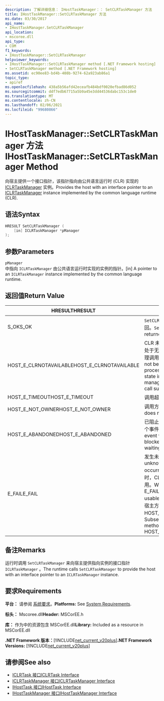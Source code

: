 ```yaml
---
description: 了解详细信息： IHostTaskManager：： SetCLRTaskManager 方法
title: IHostTaskManager::SetCLRTaskManager 方法
ms.date: 03/30/2017
api_name:
- IHostTaskManager.SetCLRTaskManager
api_location:
- mscoree.dll
api_type:
- COM
f1_keywords:
- IHostTaskManager::SetCLRTaskManager
helpviewer_keywords:
- IHostTaskManager::SetCLRTaskManager method [.NET Framework hosting]
- SetCLRTaskManager method [.NET Framework hosting]
ms.assetid: ec90ee83-bd4b-408b-9274-62a923ab86a1
topic_type:
- apiref
ms.openlocfilehash: 438a5b56afd42eceafb484bdf0020efbad86d052
ms.sourcegitcommit: ddf7edb67715a5b9a45e3dd44536dabc153c1de0
ms.translationtype: MT
ms.contentlocale: zh-CN
ms.lasthandoff: 02/06/2021
ms.locfileid: "99680866"
---
```

# <a name="ihosttaskmanagersetclrtaskmanager-method"></a><span data-ttu-id="d841b-103">IHostTaskManager::SetCLRTaskManager 方法</span><span class="sxs-lookup"><span data-stu-id="d841b-103">IHostTaskManager::SetCLRTaskManager Method</span></span>

<span data-ttu-id="d841b-104">向宿主提供一个接口指针，该指针指向由公共语言运行时 (CLR) 实现的 [ICLRTaskManager](iclrtaskmanager-interface.md) 实例。</span><span class="sxs-lookup"><span data-stu-id="d841b-104">Provides the host with an interface pointer to an [ICLRTaskManager](iclrtaskmanager-interface.md) instance implemented by the common language runtime (CLR).</span></span>  
  
## <a name="syntax"></a><span data-ttu-id="d841b-105">语法</span><span class="sxs-lookup"><span data-stu-id="d841b-105">Syntax</span></span>  
  
```cpp  
HRESULT SetCLRTaskManager (  
    [in] ICLRTaskManager *pManager  
);  
```  
  
## <a name="parameters"></a><span data-ttu-id="d841b-106">参数</span><span class="sxs-lookup"><span data-stu-id="d841b-106">Parameters</span></span>  

 `pManager`  
 <span data-ttu-id="d841b-107">中指向 `ICLRTaskManager` 由公共语言运行时实现的实例的指针。</span><span class="sxs-lookup"><span data-stu-id="d841b-107">[in] A pointer to an `ICLRTaskManager` instance implemented by the common language runtime.</span></span>  
  
## <a name="return-value"></a><span data-ttu-id="d841b-108">返回值</span><span class="sxs-lookup"><span data-stu-id="d841b-108">Return Value</span></span>  
  
|<span data-ttu-id="d841b-109">HRESULT</span><span class="sxs-lookup"><span data-stu-id="d841b-109">HRESULT</span></span>|<span data-ttu-id="d841b-110">说明</span><span class="sxs-lookup"><span data-stu-id="d841b-110">Description</span></span>|  
|-------------|-----------------|  
|<span data-ttu-id="d841b-111">S_OK</span><span class="sxs-lookup"><span data-stu-id="d841b-111">S_OK</span></span>|<span data-ttu-id="d841b-112">`SetCLRTaskManager` 已成功返回。</span><span class="sxs-lookup"><span data-stu-id="d841b-112">`SetCLRTaskManager` returned successfully.</span></span>|  
|<span data-ttu-id="d841b-113">HOST_E_CLRNOTAVAILABLE</span><span class="sxs-lookup"><span data-stu-id="d841b-113">HOST_E_CLRNOTAVAILABLE</span></span>|<span data-ttu-id="d841b-114">CLR 未加载到进程中，或 CLR 处于无法运行托管代码或成功处理调用的状态。</span><span class="sxs-lookup"><span data-stu-id="d841b-114">The CLR has not been loaded into a process, or the CLR is in a state in which it cannot run managed code or process the call successfully.</span></span>|  
|<span data-ttu-id="d841b-115">HOST_E_TIMEOUT</span><span class="sxs-lookup"><span data-stu-id="d841b-115">HOST_E_TIMEOUT</span></span>|<span data-ttu-id="d841b-116">调用超时。</span><span class="sxs-lookup"><span data-stu-id="d841b-116">The call timed out.</span></span>|  
|<span data-ttu-id="d841b-117">HOST_E_NOT_OWNER</span><span class="sxs-lookup"><span data-stu-id="d841b-117">HOST_E_NOT_OWNER</span></span>|<span data-ttu-id="d841b-118">调用方不拥有该锁。</span><span class="sxs-lookup"><span data-stu-id="d841b-118">The caller does not own the lock.</span></span>|  
|<span data-ttu-id="d841b-119">HOST_E_ABANDONED</span><span class="sxs-lookup"><span data-stu-id="d841b-119">HOST_E_ABANDONED</span></span>|<span data-ttu-id="d841b-120">已阻止的线程或纤程正在等待某个事件时，该事件被取消。</span><span class="sxs-lookup"><span data-stu-id="d841b-120">An event was canceled while a blocked thread or fiber was waiting on it.</span></span>|  
|<span data-ttu-id="d841b-121">E_FAIL</span><span class="sxs-lookup"><span data-stu-id="d841b-121">E_FAIL</span></span>|<span data-ttu-id="d841b-122">发生未知的灾难性故障。</span><span class="sxs-lookup"><span data-stu-id="d841b-122">An unknown catastrophic failure occurred.</span></span> <span data-ttu-id="d841b-123">当方法返回 E_FAIL 时，CLR 在该进程内将不再可用。</span><span class="sxs-lookup"><span data-stu-id="d841b-123">When a method returns E_FAIL, the CLR is no longer usable within the process.</span></span> <span data-ttu-id="d841b-124">对宿主方法的后续调用会返回 HOST_E_CLRNOTAVAILABLE。</span><span class="sxs-lookup"><span data-stu-id="d841b-124">Subsequent calls to hosting methods return HOST_E_CLRNOTAVAILABLE.</span></span>|  
  
## <a name="remarks"></a><span data-ttu-id="d841b-125">备注</span><span class="sxs-lookup"><span data-stu-id="d841b-125">Remarks</span></span>  

 <span data-ttu-id="d841b-126">运行时调用 `SetCLRTaskManager` 来向宿主提供指向实例的接口指针 `ICLRTaskManager` 。</span><span class="sxs-lookup"><span data-stu-id="d841b-126">The runtime calls `SetCLRTaskManager` to provide the host with an interface pointer to an `ICLRTaskManager` instance.</span></span>  
  
## <a name="requirements"></a><span data-ttu-id="d841b-127">要求</span><span class="sxs-lookup"><span data-stu-id="d841b-127">Requirements</span></span>  

 <span data-ttu-id="d841b-128">**平台：** 请参阅 [系统要求](../../get-started/system-requirements.md)。</span><span class="sxs-lookup"><span data-stu-id="d841b-128">**Platforms:** See [System Requirements](../../get-started/system-requirements.md).</span></span>  
  
 <span data-ttu-id="d841b-129">**标头：** Mscoree.dll</span><span class="sxs-lookup"><span data-stu-id="d841b-129">**Header:** MSCorEE.h</span></span>  
  
 <span data-ttu-id="d841b-130">**库：** 作为中的资源包含 MSCorEE.dll</span><span class="sxs-lookup"><span data-stu-id="d841b-130">**Library:** Included as a resource in MSCorEE.dll</span></span>  
  
 <span data-ttu-id="d841b-131">**.NET Framework 版本：**[!INCLUDE[net_current_v20plus](../../../../includes/net-current-v20plus-md.md)]</span><span class="sxs-lookup"><span data-stu-id="d841b-131">**.NET Framework Versions:** [!INCLUDE[net_current_v20plus](../../../../includes/net-current-v20plus-md.md)]</span></span>  
  
## <a name="see-also"></a><span data-ttu-id="d841b-132">请参阅</span><span class="sxs-lookup"><span data-stu-id="d841b-132">See also</span></span>

- [<span data-ttu-id="d841b-133">ICLRTask 接口</span><span class="sxs-lookup"><span data-stu-id="d841b-133">ICLRTask Interface</span></span>](iclrtask-interface.md)
- [<span data-ttu-id="d841b-134">ICLRTaskManager 接口</span><span class="sxs-lookup"><span data-stu-id="d841b-134">ICLRTaskManager Interface</span></span>](iclrtaskmanager-interface.md)
- [<span data-ttu-id="d841b-135">IHostTask 接口</span><span class="sxs-lookup"><span data-stu-id="d841b-135">IHostTask Interface</span></span>](ihosttask-interface.md)
- [<span data-ttu-id="d841b-136">IHostTaskManager 接口</span><span class="sxs-lookup"><span data-stu-id="d841b-136">IHostTaskManager Interface</span></span>](ihosttaskmanager-interface.md)
